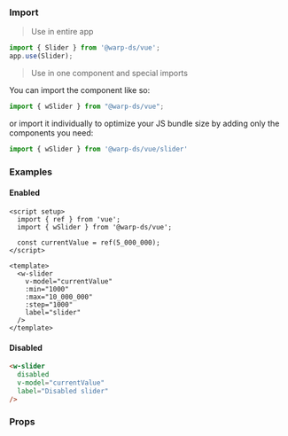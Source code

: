 ### Import

> Use in entire app

```js
import { Slider } from '@warp-ds/vue';
app.use(Slider);
```

> Use in one component and special imports

You can import the component like so:
```js
import { wSlider } from "@warp-ds/vue";
```

or import it individually to optimize your JS bundle size by adding only the components you need:
```js
import { wSlider } from '@warp-ds/vue/slider'

```

### Examples

#### Enabled
```vue
<script setup>
  import { ref } from 'vue';
  import { wSlider } from '@warp-ds/vue';

  const currentValue = ref(5_000_000);
</script>

<template>
  <w-slider
    v-model="currentValue"
    :min="1000"
    :max="10_000_000"
    :step="1000"
    label="slider"
  />
</template>
```

#### Disabled
```html
<w-slider
  disabled
  v-model="currentValue"
  label="Disabled slider"
/>
```

### Props

<api-table type="vue" component="Slider" />
